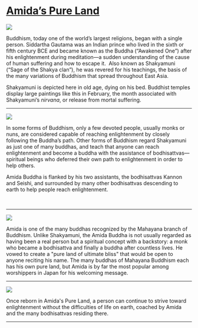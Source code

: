 # [Amida’s Pure Land](http://artstories.artsmia.org/#/stories/3219)

![](http://cdn.dx.artsmia.org/thumbs/tn_mia_4001275.jpg)

Buddhism, today one of the world’s largest religions, began with a single person. Siddartha Gautama was an Indian prince who lived in the sixth or fifth century BCE and became known as the Buddha (“Awakened One”) after his enlightenment during meditation—a sudden understanding of the cause of human suffering and how to escape it.  Also known as Shakyamuni (“Sage of the Shakya clan”), he was revered for his teachings, the basis of the many variations of Buddhism that spread throughout East Asia.

Shakyamuni is depicted here in old age, dying on his bed. Buddhist temples display large paintings like this in February, the month associated with Shakyamuni’s *nirvana*, or release from mortal suffering.

---

![](http://cdn.dx.artsmia.org/thumbs/tn_150416_mia328_000903.jpg)

In some forms of Buddhism, only a few devoted people, usually monks or nuns, are considered capable of reaching enlightenment by closely following the Buddha’s path. Other forms of Buddhism regard Shakyamuni as just one of many buddhas, and teach that anyone can reach enlightenment and become a buddha with the assistance of bodhisattvas—spiritual beings who deferred their own path to enlightenment in order to help others. 

Amida Buddha is flanked by his two assistants, the bodhisattvas Kannon and Seishi, and surrounded by many other bodhisattvas descending to earth to help people reach enlightenment. 

 

---

![](http://cdn.dx.artsmia.org/thumbs/tn_mia_36806a.jpg)

Amida is one of the many buddhas recognized by the Mahayana branch of Buddhism. Unlike Shakyamuni, the Amida Buddha is not usually regarded as having been a real person but a spiritual concept with a backstory: a monk who became a bodhisattva and finally a buddha after countless lives. He vowed to create a "pure land of ultimate bliss" that would be open to anyone reciting his name. The many buddhas of Mahayana Buddhism each has his own pure land, but Amida is by far the most popular among worshippers in Japan for his welcoming message. 

---

![](http://cdn.dx.artsmia.org/thumbs/tn_mia_5025536.jpg)

Once reborn in Amida's Pure Land, a person can continue to strive toward enlightenment without the difficulties of life on earth, coached by Amida and the many bodhisattvas residing there. 

---
